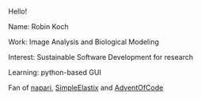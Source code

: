 Hello! 

Name: Robin Koch

Work: Image Analysis and Biological Modeling

Interest: Sustainable Software Development for research

Learning: python-based GUI

Fan of [napari](https://github.com/napari/napari), [SimpleElastix](https://github.com/SuperElastix/SimpleElastix) and [AdventOfCode](https://adventofcode.com/)





<!---
RobAnKo/RobAnKo is a ✨ special ✨ repository because its `README.md` (this file) appears on your GitHub profile.
You can click the Preview link to take a look at your changes.
--->
